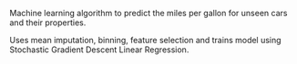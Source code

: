 Machine learning algorithm to predict the miles per gallon for unseen cars and their properties.

Uses mean imputation, binning, feature selection and trains model using Stochastic Gradient Descent Linear Regression.

